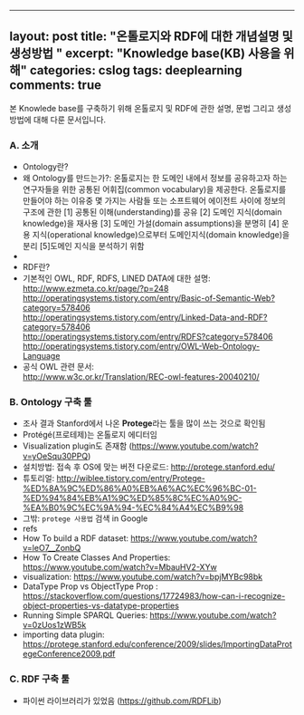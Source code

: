 
---
layout: post
title:  "온톨로지와 RDF에 대한 개념설명 및 생성방법 "
excerpt:   "Knowledge base(KB) 사용을 위해"
categories: cslog
tags: deeplearning
comments: true
---

본 Knowlede base를 구축하기 위해 온톨로지 및 RDF에 관한 설명, 문법 그리고 생성방법에 대해 다룬 문서입니다.

### A. 소개
- Ontology란?
- 왜 Ontology를 만드는가?: 온톨로지는 한 도메인 내에서 정보를 공유하고자 하는 연구자들을 위한 공통된 어휘집(common vocabulary)을 제공한다. 온톨로지를 만들어야 하는 이유중 몇 가지는 사람들 또는 소프트웨어 에이전트 사이에 정보의 구조에 관한 [1] 공통된 이해(understanding)를 공유 [2] 도메인 지식(domain knowledge)을 재사용 [3] 도메인 가설(domain assumptions)을 분명히 [4] 운용 지식(operational knowledge)으로부터 도메인지식(domain knowledge)을 분리 [5]도메인 지식을 분석하기 위함
- 
- RDF란?
- 기본적인 OWL, RDF, RDFS, LINED DATA에 대한 설명:   
http://www.ezmeta.co.kr/page/?p=248   
http://operatingsystems.tistory.com/entry/Basic-of-Semantic-Web?category=578406   
http://operatingsystems.tistory.com/entry/Linked-Data-and-RDF?category=578406   
http://operatingsystems.tistory.com/entry/RDFS?category=578406   
http://operatingsystems.tistory.com/entry/OWL-Web-Ontology-Language   
- 공식 OWL 관련 문서:   
http://www.w3c.or.kr/Translation/REC-owl-features-20040210/   



### B. Ontology 구축 툴
- 조사 결과 Stanford에서 나온 **Protege**라는 툴을 많이 쓰는 것으로 확인됨
- Protégé(프로테제)는 온톨로지 에디터임
- Visualization plugin도 존재함 (https://www.youtube.com/watch?v=yOeSqu30PPQ)
- 설치방법: 접속 후 OS에 맞는 버전 다운로드: http://protege.stanford.edu/
- 튜토리얼: http://wiblee.tistory.com/entry/Protege-%ED%8A%9C%ED%86%A0%EB%A6%AC%EC%96%BC-01-%ED%94%84%EB%A1%9C%ED%85%8C%EC%A0%9C-%EA%B0%9C%EC%9A%94-%EC%84%A4%EC%B9%98
- 그밖: ```protege 사용법``` 검색 in Google
- refs   
- How To build a RDF dataset: https://www.youtube.com/watch?v=leO7__ZonbQ
- How To Create Classes And Properties: https://www.youtube.com/watch?v=MbauHV2-XYw
- visualization: https://www.youtube.com/watch?v=bpjMYBc98bk
- DataType Prop vs ObjectType Prop : https://stackoverflow.com/questions/17724983/how-can-i-recognize-object-properties-vs-datatype-properties
- Running Simple SPARQL Queries: https://www.youtube.com/watch?v=0zUos1zWB5k
- importing data plugin: https://protege.stanford.edu/conference/2009/slides/ImportingDataProtegeConference2009.pdf


### C. RDF 구축 툴
- 파이썬 라이브러리가 있었음 (https://github.com/RDFLib)